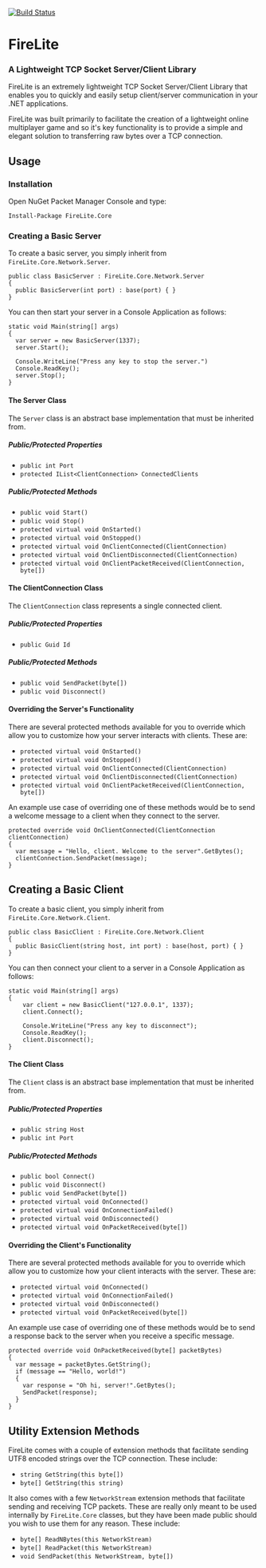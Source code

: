 [![Build Status](https://travis-ci.org/tomeglenn/FireLite.svg?branch=develop)](https://travis-ci.org/tomeglenn/FireLite)

# FireLite
### A Lightweight TCP Socket Server/Client Library
FireLite is an extremely lightweight TCP Socket Server/Client Library that enables you to quickly and easily setup client/server communication in your .NET applications.

FireLite was built primarily to facilitate the creation of a lightweight online multiplayer game and so it's key functionality is to provide a simple and elegant solution to transferring raw bytes over a TCP connection.

## Usage
### Installation
Open NuGet Packet Manager Console and type:
```
Install-Package FireLite.Core
```

### Creating a Basic Server
To create a basic server, you simply inherit from `FireLite.Core.Network.Server`.

```
public class BasicServer : FireLite.Core.Network.Server
{
  public BasicServer(int port) : base(port) { }
}
```

You can then start your server in a Console Application as follows:

```
static void Main(string[] args)
{
  var server = new BasicServer(1337);
  server.Start();

  Console.WriteLine("Press any key to stop the server.")
  Console.ReadKey();
  server.Stop();
}
```

#### The Server Class
The `Server` class is an abstract base implementation that must be inherited from.

##### Public/Protected Properties

* `public int Port`
* `protected IList<ClientConnection> ConnectedClients`

##### Public/Protected Methods

* `public void Start()`
* `public void Stop()`
* `protected virtual void OnStarted()`
* `protected virtual void OnStopped()`
* `protected virtual void OnClientConnected(ClientConnection)`
* `protected virtual void OnClientDisconnected(ClientConnection)`
* `protected virtual void OnClientPacketReceived(ClientConnection, byte[])`

#### The ClientConnection Class
The `ClientConnection` class represents a single connected client.

##### Public/Protected Properties
* `public Guid Id`

##### Public/Protected Methods

* `public void SendPacket(byte[])`
* `public void Disconnect()`

#### Overriding the Server's Functionality
There are several protected methods available for you to override which allow you to customize how your server interacts with clients. These are:

* `protected virtual void OnStarted()`
* `protected virtual void OnStopped()`
* `protected virtual void OnClientConnected(ClientConnection)`
* `protected virtual void OnClientDisconnected(ClientConnection)`
* `protected virtual void OnClientPacketReceived(ClientConnection, byte[])`

An example use case of overriding one of these methods would be to send a welcome message to a client when they connect to the server.

```
protected override void OnClientConnected(ClientConnection clientConnection)
{
  var message = "Hello, client. Welcome to the server".GetBytes();
  clientConnection.SendPacket(message);
}
```

## Creating a Basic Client
To create a basic client, you simply inherit from `FireLite.Core.Network.Client`.

```
public class BasicClient : FireLite.Core.Network.Client
{
  public BasicClient(string host, int port) : base(host, port) { }
}
```

You can then connect your client to a server in a Console Application as follows:

```
static void Main(string[] args)
{
    var client = new BasicClient("127.0.0.1", 1337);
    client.Connect();

    Console.WriteLine("Press any key to disconnect");
    Console.ReadKey();
    client.Disconnect();
}
```

#### The Client Class
The `Client` class is an abstract base implementation that must be inherited from.

##### Public/Protected Properties
* `public string Host`
* `public int Port`

##### Public/Protected Methods
* `public bool Connect()`
* `public void Disconnect()`
* `public void SendPacket(byte[])`
* `protected virtual void OnConnected()`
* `protected virtual void OnConnectionFailed()`
* `protected virtual void OnDisconnected()`
* `protected virtual void OnPacketReceived(byte[])`

#### Overriding the Client's Functionality
There are several protected methods available for you to override which allow you to customize how your client interacts with the server. These are:

* `protected virtual void OnConnected()`
* `protected virtual void OnConnectionFailed()`
* `protected virtual void OnDisconnected()`
* `protected virtual void OnPacketReceived(byte[])`

An example use case of overriding one of these methods would be to send a response back to the server when you receive a specific message.

```
protected override void OnPacketReceived(byte[] packetBytes)
{
  var message = packetBytes.GetString();
  if (message == "Hello, world!")
  {
    var response = "Oh hi, server!".GetBytes();
    SendPacket(response);
  }
}
```

## Utility Extension Methods
FireLite comes with a couple of extension methods that facilitate sending UTF8 encoded strings over the TCP connection. These include:

* `string GetString(this byte[])`
* `byte[] GetString(this string)`

It also comes with a few `NetworkStream` extension methods that facilitate sending and receiving TCP packets. These are really only meant to be used internally by `FireLite.Core` classes, but they have been made public should you wish to use them for any reason. These include:

* `byte[] ReadNBytes(this NetworkStream)`
* `byte[] ReadPacket(this NetworkStream)`
* `void SendPacket(this NetworkStream, byte[])`
